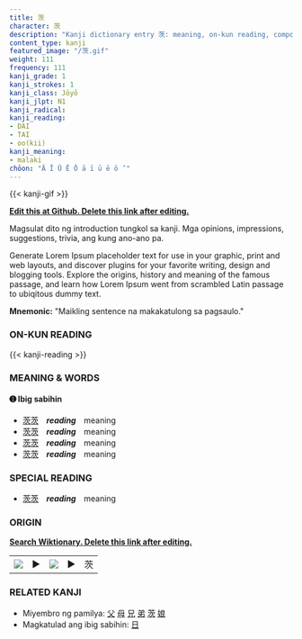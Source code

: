 ```yaml
---
title: 茨
character: 茨
description: "Kanji dictionary entry 茨: meaning, on-kun reading, compounds, origin, related kanji"
content_type: kanji
featured_image: "/茨.gif"
weight: 111
frequency: 111
kanji_grade: 1
kanji_strokes: 1
kanji_class: Jōyō
kanji_jlpt: N1
kanji_radical: 
kanji_reading: 
- DAI
- TAI
- oo(kii)
kanji_meaning:
- malaki
chōon: "Ā Ī Ū Ē Ō ā ī ū ē ō ’"
---
```

[//]: # (Don't edit the line below. Kanji animated GIF code is automatically generated.)
{{< kanji-gif >}}

[//]: # (Edit below this line.)

**[Edit this at Github. Delete this link after editing.](https://github.com/tim0g/tim/tree/main/content/kanji/茨/index.md)**

Magsulat dito ng introduction tungkol sa kanji. Mga opinions, impressions, suggestions, trivia, ang kung ano-ano pa.

Generate Lorem Ipsum placeholder text for use in your graphic, print and web layouts, and discover plugins for your favorite writing, design and blogging tools. Explore the origins, history and meaning of the famous passage, and learn how Lorem Ipsum went from scrambled Latin passage to ubiqitous dummy text.
 
**Mnemonic:** "Maikling sentence na makakatulong sa pagsaulo."

### ON-KUN READING

[//]: # (Don't edit the line below. ON-KUN READING code is automatically generated.)
{{< kanji-reading >}}

### MEANING & WORDS

#### ➊ **Ibig sabihin**
  - [茨](../茨)[茨](../茨)　***reading***　meaning
  - [茨](../茨)[茨](../茨)　***reading***　meaning
  - [茨](../茨)[茨](../茨)　***reading***　meaning
  - [茨](../茨)[茨](../茨)　***reading***　meaning

### SPECIAL READING
  - [茨](../茨)[茨](../茨)　***reading***　meaning

### ORIGIN

**[Search Wiktionary. Delete this link after editing.](https://wiktionary.org/wiki/茨)**
<table class="kanji-table"><tr><td>
<img src="60px-茨-bronze.svg.png">
</td><td>▶</td><td>
<img src="60px-茨-oracle.svg.png">
</td><td>▶</td>
<td class="kanji-origin">茨</td>
</tr></table>

### RELATED KANJI
- Miyembro ng pamilya: [父](../父) [母](../母) [兄](../兄) [弟](../弟) [茨](../茨) [娘](../娘)
- Magkatulad ang ibig sabihin: [日](../日)
